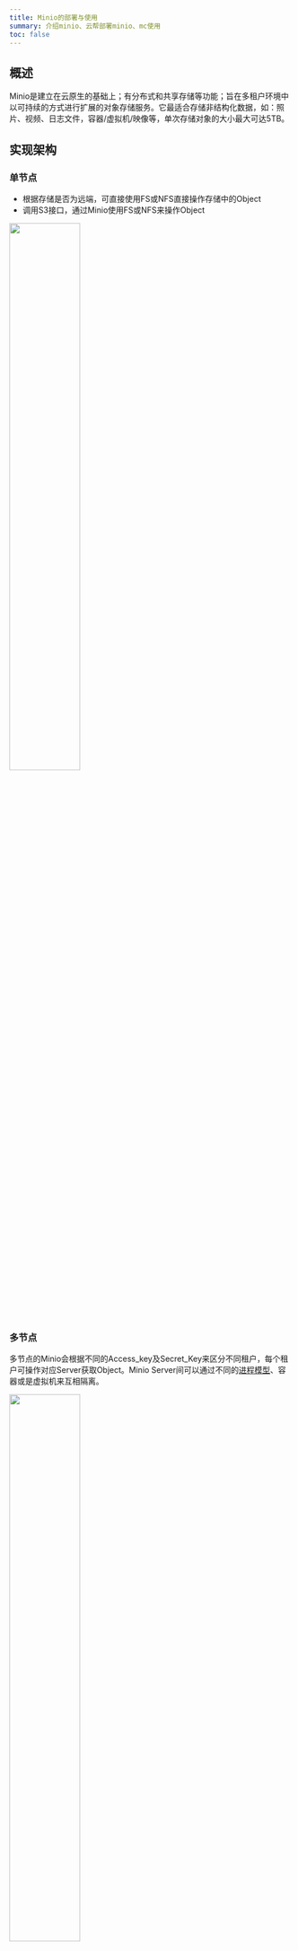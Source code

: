 ```yaml
---
title: Minio的部署与使用
summary: 介绍minio、云帮部署minio、mc使用
toc: false
---
```


<div id="toc"></div>

## 概述

Minio是建立在云原生的基础上；有分布式和共享存储等功能；旨在多租户环境中以可持续的方式进行扩展的对象存储服务。它最适合存储非结构化数据，如：照片、视频、日志文件，容器/虚拟机/映像等，单次存储对象的大小最大可达5TB。

## 实现架构

### 单节点

- 根据存储是否为远端，可直接使用FS或NFS直接操作存储中的Object
- 调用S3接口，通过Minio使用FS或NFS来操作Object

<img src="https://static.goodrain.com/images/acp/docs/bestpractice/minio/minio-single.png"  width="50%" />

### 多节点

多节点的Minio会根据不同的Access_key及Secret_Key来区分不同租户，每个租户可操作对应Server获取Object。Minio Server间可以通过不同的[进程模型](https://baike.baidu.com/item/%E8%BF%9B%E7%A8%8B%E6%A8%A1%E5%9E%8B)、容器或是虚拟机来互相隔离。

<img src="https://static.goodrain.com/images/acp/docs/bestpractice/minio/minio-multi.png"  width="50%" />

### 分布式

分布式Minio在无共享架构中根据需求扩展到尽可能多的服务器，所有节点需要使用相同的Access_key及Secret_key来登录。分布式Minio使用Web负载均衡器或DNS轮循(DNS round-robin)，在各服务器之间实现负载均衡。

<img src="https://static.goodrain.com/images/acp/docs/bestpractice/minio/minio-distributed.png"  width="50%" />

## 功能特性

- **Amazon S3兼容**

Minio使用Amazon S3 v2 / v4 API。可以使用Minio SDK，Minio Client，AWS SDK和AWS CLI访问Minio服务器。

- **数据保护**

Minio使用[Minio  Erasure Code](https://docs.minio.io/docs/minio-erasure-code-quickstart-guide)来防止硬件故障。也许会损坏一半以上的driver，但是仍然可以从中恢复。

- **高度可用**

Minio服务器可以容忍分布式设置中高达（N / 2）-1节点故障。而且，您可以配置Minio服务器在Minio与任意Amazon S3兼容服务器之间存储数据。

- **Lambda计算**

Minio服务器通过其兼容AWS SNS / SQS的事件通知服务触发Lambda功能。支持的目标是消息队列，如Kafka，NATS，AMQP，MQTT，Webhooks以及Elasticsearch，Redis，Postgres和MySQL等数据库。

- **加密和防篡改**

Minio为加密数据提供了机密性，完整性和真实性保证，而且性能开销微乎其微。使用[AES-256-GCM](https://en.wikipedia.org/wiki/Galois/Counter_Mode)，[ChaCha20-Poly1305](https://en.wikipedia.org/wiki/Poly1305)和[AES-CBC](https://en.wikipedia.org/wiki/Block_cipher_mode_of_operation#Cipher_Block_Chaining_.28CBC.29)支持服务器端和客户端加密。加密的对象使用AEAD服务器端加密进行防篡改。

- **可对接后端存储**

除了Minio自己的文件系统，还支持DAS、 JBODs、NAS、Google云存储和Azure Blob存储。

- **sdk支持**

基于Minio轻量的特点，它得到类似Java、Python或Go等语言的sdk支持，

例如: Java类在使用Maven管理Jar的情况下，在`pom.xml`中指定Minio:

```xml
<dependency>
    <groupId>io.minio</groupId>
    <artifactId>minio</artifactId>
    <version>3.0.12</version>
</dependency>
```

## 使用

Minio提供:包含图形化界面的Server端;使用命令行操作的Client端。以下为您介绍Minio Server与Minio Client的使用。

### Minio Server

- 使用Access Key与Secret Key登录Minio。登录成功后进入如下界面

<img src="https://static.goodrain.com/images/acp/docs/bestpractice/minio/minio-1.jpg"  width="90%" />

{{site.data.alerts.callout_success}}

Access Key与Secret Key可由Minio Server随机生成，也可通过变量来自定义。下文[自助部署](minio-deploy-use.html#part-2da7f3c2413be020)讲述如何定义及获取Access Key与Secret Key。

{{site.data.alerts.end}}

- 点击模块1`bucket`对应部分创建一个新的bucket，可在模块2看到所创建`bucket`。

- 在模块2选择一个`bucket`。点击模块1`upload`对应部分上传文件到已选择`bucket`。可在页面白色部分看到对应`bucket`中所上传文件。

- 鼠标移动到模块2任意`bucket`，对应`bucket`右侧可点击进行操作`policy`、`delete`操作。其中`policy`可设置`Prefix`的请求权限。

- 点击模块3，查看与设置该Object的基本信息：

  - 查看共享地址`Shareable Link`

  - 设置到期时间，最大可保存时间为7天

  - 对话框上方弹出该Object现剩余到期时间

  <img src="https://static.goodrain.com/images/acp/docs/bestpractice/minio/minio-2.jpg"  width="90%" />

### Minio Client

#### 下载二进制

{% include copy-clipboard.html %}

```bash
wget https://dl.minio.io/client/mc/release/linux-amd64/mc
chmod +x mc
./mc --help
```

#### 基本操作命令

- **配置已存在Minio Server**

  {% include copy-clipboard.html %}

  ```bash
  ./mc config host add <custom_name> <Minio_Server_address> <access_key> <secret_keyt> S3v4
  ```

  > 例:
  >
  > ```bash
  > ./mc config host add test http://9000.gr8be71d.grapps.ali-hz.goodrain.net:80 access_key secret_key S3v4
  > ```
  >
  
  特别说明:
  Unable to initialize new config from the provided credentials. The request signature we calculated does not match the signature you provided. Check your key and signing method.  
  如果遇到此类问题请在minio server url里配置上端口



- **创建bucket**

  {% include copy-clipboard.html %}

  ```bash
  ./mc mb <custom_name>/[bucket_name]/[object_name]
  ```

  > 例:
  >
  > ```bash
  > ./mc mb test/data
  > ```



- **查看Minio Server的bucket、object**

  {% include copy-clipboard.html %}

  ```bash
  ./mc ls <custom_name>/[bucket_name]/[object_name]
  ```

  > 例:
  >
  > ```bash
  > ./mc ls test/data
  > ```



- **上传/下载Object**

  {% include copy-clipboard.html %}

  ```bash
  # cp到Minio Server(上传)
  ./mc cp <object> <custom_name>/[bucket_name]
  ```

  {% include copy-clipboard.html %}

  ```bash
  # cp到本地(下载)
  ./mc cp <custom_name>/[bucket_name]/[object_name] <local_path>
  ```

  > 例:
  >
  > ```bash
  > ./mc cp README.md test/data
  > ```



- **删除Object或bucket**

  {% include copy-clipboard.html %}

  ```bash
  ./mc rm <custom_name>/[bucket_name]/[object_name]
  ```

  > 例:
  >
  > ```bash
  > # 删除bucket，因为data下存在名为README.md的object,故需追加--force参数来强制删除bucket
  > ./mc rm test/data --force
  > ```




- **共享访问**

    `mc`提供share方法，通过授权生成的URL可以临时上传或下载object。

       - ##### **download**

         指定Minio Server中的Object，生成该Object临时下载的URL。

         {% include copy-clipboard.html %}

         ```bash
         ./mc share download [—expire [h|m|s]] <custom_name>/[bucket_name]/[object_name]
         ```
         > 例:
         >
         > ```bash
         > # --expire 168h代表生成的URL有效时间仅168小时
         > ./mc share download --expire 168h test/data/README.md              
         > ```

       - **upload**

         指定上传某文件到Minio Server后的路径，生成临时可供上传的命令。

         {% include copy-clipboard.html %}

         ```bash
         ./mc share upload [—expire [h|m|s]] <custom_name>/[bucket_name]/[object_name]
         ```

         > 例:
         >
         > ```bash
         > ./mc share upload test/data/README.md
         > ```
         >
         > 生成类似如下命令:
         >
         > ```bash
         > curl http://9000.gr17b6e1.grapps.ali-hz.goodrain.net/data/ \
         > -F x-amz-credential=access_key/20180425/us-east-1/s3/aws4_request \
         > -F x-amz-date=20180425T031310Z \
         > -F x-amz-signature=68ac9f102afd6a87526ecb9ce6025dee4f85b25cf054f5a7668a73ae0ef9f4dc \
         > -F bucket=data \
         > -F policy=eyJleHBpcmF0aW9uIjoiMjAxOC0wNS0wMlQwMzoxMzowOS45MTlaIiwiY29uZGl0aW9ucyI6W1siZXEiLCIkYnVja2V0IiwiZGF0YSJdLFsiZXEiLCIka2V5IiwiaW5zdGFsbC5zaCJdLFsiZXEiLCIkeC1hbXotZGF0ZSIsIjIwMTgwNDI1VDAzMTMxMFoiXSxbImVxIiwiJHgtYW16LWFsZ29yaXRobSIsIkFXUzQtSE1BQy1TSEEyNTYiXSxbImVxIiwiJHgtYW16LWNyZWRlbnRpYWwiLCJhY2Nlc3Nfa2V5LzIwMTgwNDI1L3VzLWVhc3QtMS9zMy9hd3M0X3JlcXVlc3QiXV19 \
         > -F x-amz-algorithm=AWS4-HMAC-SHA256 \
         > -F key=README.md \
         > # <FILE> 为需要上传的Object
         > -F file=@<FILE>
         > ```

       - **list**

         查看所创建下载或上传的所有RUL

         {% include copy-clipboard.html %}

         ```bash
         ./mc share list [download/upload]
         ```


## 部署

### 从云市

您可以从[云市](https://www.goodrain.com/applist)一键式部署<a href="https://www.goodrain.com/app/detail/132" target="blank">Minio应用(点击获取)</a>。

### 从云帮

您也可以使用`docker run`命令在云帮自行部署：

- 进入云帮-创建应用界面选择[从Docker镜像创建应用](http://www.rainbond.com/docs/stable/user-app-docs/addapp/addapp-image.html#part-2b903e2446db687d)

- 编辑`docker run`命令

  {% include copy-clipboard.html %}

  ```bash
  docker run -p 9000:9000 \
    -e MINIO_ACCESS_KEY=<Custom Access Key> \
    -e MINIO_SECRET_KEY=<Custom Secret Key> \
    -v /mnt/data:/data \
    -v /mnt/config:/root/.minio \
    minio/minio:RELEASE.2018-04-19T22-54-58Z \
    server /data
  ```

{{site.data.alerts.callout_success}}

访问Minio对象存储时，验证所需要的Access Key 与 Secret Key，可以根据传入的变量`MINIO_ACCESS_KEY`与变量`MINIO_SECRET_KEY`自定义生成。

- 我们对云市的Minio应用的变量`MINIO_ACCESS_KEY`与变量`MINIO_SECRET_KEY`做了初始化工作，您可以在[应用控制台-应用依赖信息](http://www.rainbond.com/docs/stable/user-app-docs/myapps/myapp-platform-reliance.html#part-97088e05ac1e68c7)获取变量对应值，用于登录Minio应用。

{{site.data.alerts.end}}

### 分布式Minio

使用分布式的Minio可让您将多个驱动（即使在不同的计算机上）合并为一个对象存储服务器。由于驱动可分布在多个节点上，因此分布式Minio可以承受多点故障，并且保证数据的安全。

{{site.data.alerts.callout_success}}

当前云市 Minio应用版本暂时不支持分布式Minio，后续将更新分布式Minio。

{{site.data.alerts.end}}



{{site.data.alerts.callout_info}}

官方网站:[https://www.minio.io](https://www.minio.io)

文档地址:[https://docs.minio.io/](https://docs.minio.io/)

Minio其它支持参考: [https://www.minio.io/dcos.html](https://www.minio.io/dcos.html)

{{site.data.alerts.end}}
